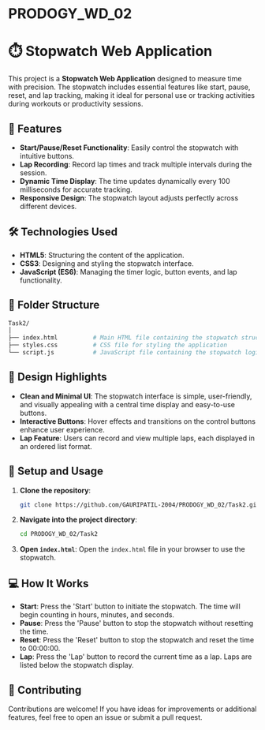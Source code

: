 # PRODOGY_WD_02



# ⏱️ Stopwatch Web Application

This project is a **Stopwatch Web Application** designed to measure time with precision. The stopwatch includes essential features like start, pause, reset, and lap tracking, making it ideal for personal use or tracking activities during workouts or productivity sessions.

## 🚀 Features

- **Start/Pause/Reset Functionality**: Easily control the stopwatch with intuitive buttons.
- **Lap Recording**: Record lap times and track multiple intervals during the session.
- **Dynamic Time Display**: The time updates dynamically every 100 milliseconds for accurate tracking.
- **Responsive Design**: The stopwatch layout adjusts perfectly across different devices.

## 🛠️ Technologies Used

- **HTML5**: Structuring the content of the application.
- **CSS3**: Designing and styling the stopwatch interface.
- **JavaScript (ES6)**: Managing the timer logic, button events, and lap functionality.

## 📂 Folder Structure

```bash
Task2/
│
├── index.html          # Main HTML file containing the stopwatch structure
├── styles.css          # CSS file for styling the application
└── script.js           # JavaScript file containing the stopwatch logic
```

## 🎨 Design Highlights

- **Clean and Minimal UI**: The stopwatch interface is simple, user-friendly, and visually appealing with a central time display and easy-to-use buttons.
- **Interactive Buttons**: Hover effects and transitions on the control buttons enhance user experience.
- **Lap Feature**: Users can record and view multiple laps, each displayed in an ordered list format.

## 🔧 Setup and Usage

1. **Clone the repository**:
   ```bash
   git clone https://github.com/GAURIPATIL-2004/PRODOGY_WD_02/Task2.git
   ```
2. **Navigate into the project directory**:
   ```bash
   cd PRODOGY_WD_02/Task2
   ```
3. **Open `index.html`**:
   Open the `index.html` file in your browser to use the stopwatch.

## 💻 How It Works

- **Start**: Press the 'Start' button to initiate the stopwatch. The time will begin counting in hours, minutes, and seconds.
- **Pause**: Press the 'Pause' button to stop the stopwatch without resetting the time.
- **Reset**: Press the 'Reset' button to stop the stopwatch and reset the time to 00:00:00.
- **Lap**: Press the 'Lap' button to record the current time as a lap. Laps are listed below the stopwatch display.

## 🤝 Contributing

Contributions are welcome! If you have ideas for improvements or additional features, feel free to open an issue or submit a pull request.

